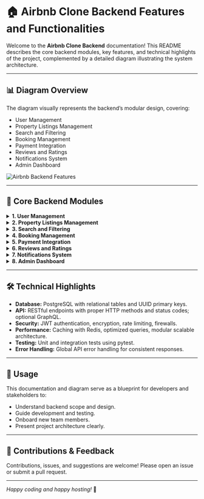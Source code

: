 # 🏠 Airbnb Clone Backend Features and Functionalities

Welcome to the **Airbnb Clone Backend** documentation! This README describes the core backend modules, key features, and technical highlights of the project, complemented by a detailed diagram illustrating the system architecture.

---

## 📊 Diagram Overview

The diagram visually represents the backend’s modular design, covering:

- User Management
- Property Listings Management
- Search and Filtering
- Booking Management
- Payment Integration
- Reviews and Ratings
- Notifications System
- Admin Dashboard

![Airbnb Backend Features](airbnb-backend-features.png)

---

## 🚀 Core Backend Modules

<details>
<summary><strong>1. User Management</strong></summary>

- User registration for guests and hosts with secure JWT authentication.
- OAuth login support (Google, Facebook).
- Profile management (photos, contact info, preferences).
- Role-based access control (Guests, Hosts, Admins).
</details>

<details>
<summary><strong>2. Property Listings Management</strong></summary>

- Hosts can create, update, and delete listings.
- Listings include title, description, location, price, amenities, availability.
- Support for property images stored in cloud storage.
</details>

<details>
<summary><strong>3. Search and Filtering</strong></summary>

- Search by location, price range, guest capacity, amenities.
- Pagination for large datasets.
- Sorting and advanced filters.
</details>

<details>
<summary><strong>4. Booking Management</strong></summary>

- Booking creation with date validation to prevent double bookings.
- Status tracking: pending, confirmed, canceled, completed.
- Cancellation policies enforced for guests and hosts.
</details>

<details>
<summary><strong>5. Payment Integration</strong></summary>

- Secure gateways like Stripe and PayPal.
- Multi-currency support.
- Upfront guest payments and automatic host payouts.
</details>

<details>
<summary><strong>6. Reviews and Ratings</strong></summary>

- Guests leave ratings and reviews linked to bookings.
- Hosts respond to reviews.
- Abuse prevention by linking reviews to actual bookings.
</details>

<details>
<summary><strong>7. Notifications System</strong></summary>

- Email and in-app notifications for bookings, cancellations, payments.
- Integration with services like SendGrid or Mailgun.
</details>

<details>
<summary><strong>8. Admin Dashboard</strong></summary>

- Admin management of users, listings, bookings, payments, and reviews.
- Secure role-based access for sensitive operations.
</details>

---

## 🛠️ Technical Highlights

- **Database:** PostgreSQL with relational tables and UUID primary keys.
- **API:** RESTful endpoints with proper HTTP methods and status codes; optional GraphQL.
- **Security:** JWT authentication, encryption, rate limiting, firewalls.
- **Performance:** Caching with Redis, optimized queries, modular scalable architecture.
- **Testing:** Unit and integration tests using pytest.
- **Error Handling:** Global API error handling for consistent responses.

---

## 📖 Usage

This documentation and diagram serve as a blueprint for developers and stakeholders to:

- Understand backend scope and design.
- Guide development and testing.
- Onboard new team members.
- Present project architecture clearly.

---

## 🤝 Contributions & Feedback

Contributions, issues, and suggestions are welcome! Please open an issue or submit a pull request.

---

*Happy coding and happy hosting!* 🎉

